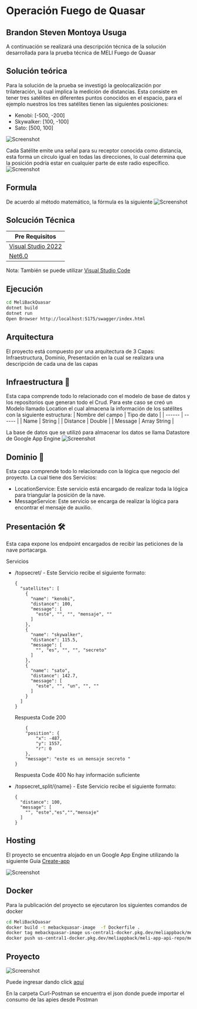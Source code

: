 # Operación Fuego de Quasar
## Brandon Steven Montoya Usuga

A continuación se realizará una descripción técnica de la solución desarrollada para la prueba técnica de MELI Fuego de Quasar

## Solución teórica
Para la solución de la prueba se investigó la geolocalización por trilateración, la cual implica la medición de distancias. Esta consiste en tener tres satélites en diferentes puntos conocidos en el espacio, para el ejemplo nuestros los tres satélites tienen las siguientes posiciones:
- Kenobi: [-500, -200] 
- Skywalker: [100, -100] 
- Sato: [500, 100] 

![Screenshot](https://github.com/branmous/MeliAppQuasar/blob/main/images/satellites.png?raw=true)

Cada Satélite emite una señal para su receptor conocida como distancia, esta forma un círculo igual en todas las direcciones, lo cual determina que la posición podría estar en cualquier parte de este radio específico.
![Screenshot](https://github.com/branmous/MeliAppQuasar/blob/main/images/satellitesradio.png?raw=true)

## Formula

De acuerdo al método matemático, la fórmula es la siguiente
![Screenshot](https://github.com/branmous/MeliAppQuasar/blob/main/images/formula.png?raw=true)


## Solcución Técnica
| Pre Requisitos |
| ------ |
| [Visual Studio 2022](https://code.visualstudio.com/download) | [Visual]|
| [Net6.0](https://dotnet.microsoft.com/en-us/download/dotnet/6.0) |

Nota: También se puede utilizar [Visual Studio Code](https://code.visualstudio.com/download)

## Ejecución
```sh
cd MeliBackQuasar
dotnet build
dotnet run
Open Browser http://localhost:5175/swagger/index.html
```

## Arquitectura
El proyecto está compuesto por una arquitectura de 3 Capas: Infraestructura, Dominio, Presentación en la cual se realizara una descripción de cada una de las capas
## Infraestructura 🔩
Esta capa comprende todo lo relacionado con el modelo de base de datos y los repositorios que generan todo el Crud. 
Para este caso se creó un Modelo llamado Location el cual almacena la información de los satélites con la siguiente estructura:
| Nombre del campo | Tipo de dato |
| ------ | ------ |
| Name | String |
| Distance | Double |
| Message | Array String |

La base de datos que se utilizó para almacenar los datos se llama Datastore de Google App Engine
![Screenshot](https://github.com/branmous/MeliAppQuasar/blob/main/images/datastore.png?raw=true)


## Dominio 🔩
Esta capa comprende todo lo relacionado con la lógica que negocio del proyecto.
La cual tiene dos Servicios:
- LocationService: Este servicio está encargado de realizar toda la lógica para triangular la posición de la nave.
- MessageService: Este servicio se encarga de realizar la lógica para encontrar el mensaje de auxilio.

## Presentación 🛠️
Esta capa expone los endpoint encargados de recibir las peticiones de la nave portacarga.

 Servicios

* /topsecret/ - Este Servicio recibe el siguiente formato:
    ```
    {
      "satellites": [
        {
          "name": "kenobi",
          "distance": 100,
          "message": [
            "este", "", "", "mensaje", ""
          ]
        },
        {
          "name": "skywalker",
          "distance": 115.5,
          "message": [
            "", "es", "", "", "secreto"
          ]
        },
        {
          "name": "sato",
          "distance": 142.7,
          "message": [
            "este", "", "un", "", ""
          ]
        }
      ]
    }
    ```
    Respuesta Code 200
    ```
        {
        "position": {
            "x": -487,
            "y": 1557,
            "r": 0
        },
        "message": "este es un mensaje secreto "
    }
    ```
    Respuesta Code 400
        No hay información suficiente
    
* /topsecret_split/{name} - Este Servicio recibe el siguiente formato:
    ```
    {
      "distance": 100,
      "message": [
        "", "este","es","","mensaje"
      ]
    }
    ```
    
## Hosting
El proyecto se encuentra alojado en un Google App Engine utilizando la siguiente Guia [Create-app](https://cloud.google.com/appengine/docs/flexible/dotnet/create-app)

![Screenshot](https://github.com/branmous/MeliAppQuasar/blob/main/images/projectName.png?raw=true)

## Docker

Para la publicación del proyecto se ejecutaron los siguientes comandos de docker

```sh
cd MeliBackQuasar
docker build -t mebackquasar-image  -f Dockerfile .
docker tag mebackquasar-image us-central1-docker.pkg.dev/meliappback/meli-app-api-repo/mebackquasar-image:latest
docker push us-central1-docker.pkg.dev/meliappback/meli-app-api-repo/mebackquasar-image:latest
```

## Proyecto

![Screenshot](https://github.com/branmous/MeliAppQuasar/blob/main/images/projectv2.png?raw=true)



Puede ingresar dando click [aquí](https://mebackquasar-image-zeityctk4q-uc.a.run.app/swagger/index.html)

En la carpeta Curl-Postman se encuentra el json donde puede importar el consumo de las apies desde Postman